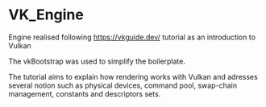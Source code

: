 # VK_Engine


Engine realised following https://vkguide.dev/ tutorial as an introduction to Vulkan 

The vkBootstrap was used to simplify the boilerplate. 

The tutorial aims to explain how rendering works with Vulkan and adresses several notion such as physical devices, command pool, swap-chain management, constants and descriptors sets. 

